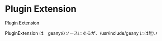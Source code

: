 # Plugin Extension

[Plugin Extension](https://www.geany.org/manual/reference/plugin_extension.html)

PluginExtension は　geanyのソースにあるが、/usr/include/geany には無い








